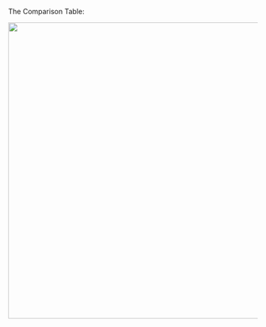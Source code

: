 The Comparison Table:

<img src="https://github.com/Rasmika-b/Comparison_Study_UDP_TCP/assets/60094457/b98788a7-78fa-4745-8c14-2a677979ca06" width="600"/>
